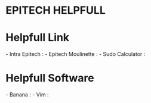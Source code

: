 <h1>EPITECH HELPFULL</h1>

<H1>Helpfull Link</H1>
- Intra Epitech :
- Epitech Moulinette :
- Sudo Calculator :

<H1>Helpfull Software</H1>
- Banana :
- Vim :
